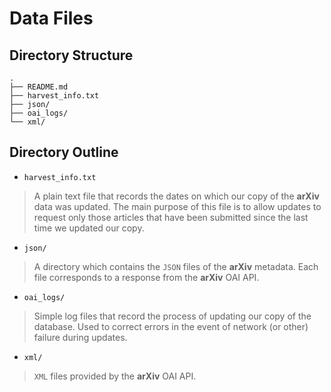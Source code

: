 # Data Files


## Directory Structure

```
.
├── README.md
├── harvest_info.txt
├── json/
├── oai_logs/
└── xml/
```
## Directory Outline

* `harvest_info.txt`
> A plain text file that records the dates on which our copy of the __arXiv__ data was updated. The main purpose of this file is to allow updates to request only those articles that have been submitted since the last time we updated our copy.

* `json/`
> A directory which contains the `JSON` files of the __arXiv__ metadata. Each file corresponds to a response from the __arXiv__ OAI API.

* `oai_logs/`
> Simple log files that record the process of updating our copy of the database. Used to correct errors in the event of network (or other) failure during updates.

* `xml/`
> `XML` files provided by the __arXiv__ OAI API.
